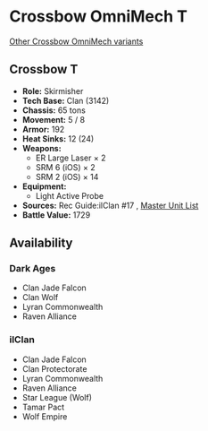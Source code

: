 # Crossbow OmniMech T 

[Other Crossbow OmniMech variants](../crossbow_omnimech.md) 

## Crossbow T 

- **Role:** Skirmisher 
- **Tech Base:** Clan (3142) 
- **Chassis:** 65 tons 
- **Movement:** 5 / 8 
- **Armor:** 192 
- **Heat Sinks:** 12 (24) 
- **Weapons:** 
  - ER Large Laser × 2 
  - SRM 6 (iOS) × 2 
  - SRM 2 (iOS) × 14 
- **Equipment:** 
  - Light Active Probe 
- **Sources:** Rec Guide:ilClan #17 , [Master Unit List](http://masterunitlist.info/Unit/Details/8235) 
- **Battle Value:** 1729 

## Availability 

### Dark Ages 

- Clan Jade Falcon 
- Clan Wolf 
- Lyran Commonwealth 
- Raven Alliance 

### ilClan 

- Clan Jade Falcon 
- Clan Protectorate 
- Lyran Commonwealth 
- Raven Alliance 
- Star League (Wolf) 
- Tamar Pact 
- Wolf Empire 

